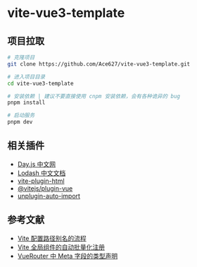 # vite-vue3-template

## 项目拉取

```bash
# 克隆项目
git clone https://github.com/Ace627/vite-vue3-template.git

# 进入项目目录
cd vite-vue3-template

# 安装依赖 | 建议不要直接使用 cnpm 安装依赖，会有各种诡异的 bug
pnpm install

# 启动服务
pnpm dev
```

## 相关插件

- [Day.js 中文网](https://dayjs.fenxianglu.cn)
- [Lodash 中文文档](https://www.lodashjs.com)
- [vite-plugin-html](https://github.com/vbenjs/vite-plugin-html/blob/main/README.zh_CN.md)
- [@vitejs/plugin-vue](https://www.npmjs.com/package/@vitejs/plugin-vue)
- [unplugin-auto-import](https://www.npmjs.com/package/unplugin-auto-import)

## 参考文献

- [Vite 配置路径别名的流程](https://juejin.cn/post/7302249949215457319)
- [Vite 全局组件的自动批量化注册](https://juejin.cn/post/7304183129896124416)
- [VueRouter 中 Meta 字段的类型声明](https://juejin.cn/post/7302241918351163426)
